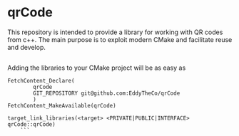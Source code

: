 # qrCode

This repository is intended to provide a library for working with QR codes from c++. The main purpose is to exploit modern CMake and facilitate reuse and develop.

##

Adding the libraries to your CMake project will be as easy as

```
FetchContent_Declare(
		qrCode
		GIT_REPOSITORY git@github.com:EddyTheCo/qrCode
		)
FetchContent_MakeAvailable(qrCode)

target_link_libraries(<target> <PRIVATE|PUBLIC|INTERFACE> qrCode::qrCode)
	```
